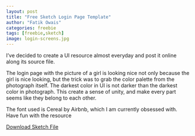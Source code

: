 ```yaml
---
layout: post
title: "Free Sketch Login Page Template"
author: "Fatik Owais"
categories: freebie
tags: [freebie,sketch]
image: login-screens.jpg
---
```


I’ve decided to create a UI resource almost everyday and post it online along its  source file.

The login page with the picture of a girl is looking nice not only because the girl is nice looking, but the trick was to grab the color palette from the photograph itself. The darkest color in UI is not darker than the darkest color in photograph. This create a sense of unity, and make every part seems like they belong to each other.

The font used is Cereal by Airbnb, which I am currently obsessed with. Have fun with the resource

[Download Sketch File](https://fatikowais.com/assets/logins-fatik-owais.sketch)